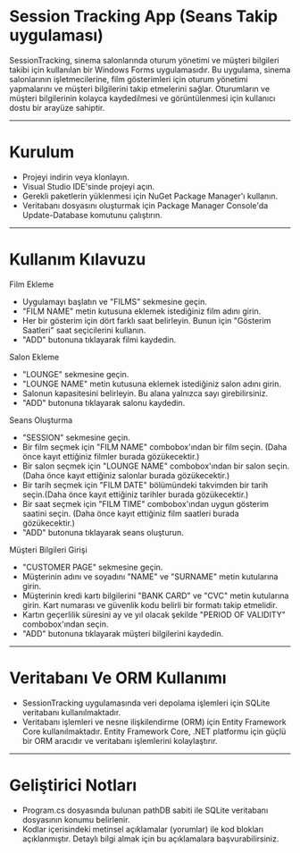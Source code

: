 # Session Tracking App (Seans Takip uygulaması)

SessionTracking, sinema salonlarında oturum yönetimi ve müşteri bilgileri takibi için kullanılan bir Windows Forms uygulamasıdır. Bu uygulama, sinema salonlarının işletmecilerine, film gösterimleri için oturum yönetimi yapmalarını ve müşteri bilgilerini takip etmelerini sağlar. Oturumların ve müşteri bilgilerinin kolayca kaydedilmesi ve görüntülenmesi için kullanıcı dostu bir arayüze sahiptir.

----------------------
# Kurulum

* Projeyi indirin veya klonlayın.
* Visual Studio IDE'sinde projeyi açın.
* Gerekli paketlerin yüklenmesi için NuGet Package Manager'ı kullanın.
* Veritabanı dosyasını oluşturmak için Package Manager Console'da Update-Database komutunu çalıştırın.

----------------------
# Kullanım Kılavuzu

Film Ekleme 
* Uygulamayı başlatın ve "FILMS" sekmesine geçin.
* "FILM NAME" metin kutusuna eklemek istediğiniz film adını girin.
* Her bir gösterim için dört farklı saat belirleyin. Bunun için "Gösterim Saatleri" saat seçicilerini kullanın.
* "ADD" butonuna tıklayarak filmi kaydedin.

Salon Ekleme
* "LOUNGE" sekmesine geçin.
* "LOUNGE NAME" metin kutusuna eklemek istediğiniz salon adını girin.
* Salonun kapasitesini belirleyin. Bu alana yalnızca sayı girebilirsiniz.
* "ADD" butonuna tıklayarak salonu kaydedin.

Seans Oluşturma
* "SESSION" sekmesine geçin.
* Bir film seçmek için "FILM NAME" combobox'ından bir film seçin. (Daha önce kayıt ettiğiniz filmler burada gözükecektir.)
* Bir salon seçmek için "LOUNGE NAME" combobox'ından bir salon seçin. (Daha önce kayıt ettiğiniz salonlar burada gözükecektir.)
* Bir tarih seçmek için "FILM DATE" bölümündeki takvimden bir tarih seçin.(Daha önce kayıt ettiğiniz tarihler burada gözükecektir.)
* Bir saat seçmek için "FILM TIME" combobox'ından uygun gösterim saatini seçin. (Daha önce kayıt ettiğiniz film saatleri burada gözükecektir.)
* "ADD" butonuna tıklayarak seans oluşturun.

Müşteri Bilgileri Girişi
* "CUSTOMER PAGE" sekmesine geçin.
* Müşterinin adını ve soyadını "NAME" ve "SURNAME" metin kutularına girin.
* Müşterinin kredi kartı bilgilerini "BANK CARD" ve "CVC" metin kutularına girin. Kart numarası ve güvenlik kodu belirli bir formatı takip etmelidir.
* Kartın geçerlilik süresini ay ve yıl olacak şekilde "PERIOD OF VALIDITY" combobox'ından seçin.
* "ADD" butonuna tıklayarak müşteri bilgilerini kaydedin.

-------------
# Veritabanı Ve ORM Kullanımı

* SessionTracking uygulamasında veri depolama işlemleri için SQLite veritabanı kullanılmaktadır.
* Veritabanı işlemleri ve nesne ilişkilendirme (ORM) için Entity Framework Core kullanılmaktadır. Entity Framework Core, .NET platformu için güçlü bir ORM aracıdır ve veritabanı işlemlerini kolaylaştırır.

----------------------
# Geliştirici Notları

* Program.cs dosyasında bulunan pathDB sabiti ile SQLite veritabanı dosyasının konumu belirlenir.
* Kodlar içerisindeki metinsel açıklamalar (yorumlar) ile kod blokları açıklanmıştır. Detaylı bilgi almak için bu açıklamalara başvurabilirsiniz.

